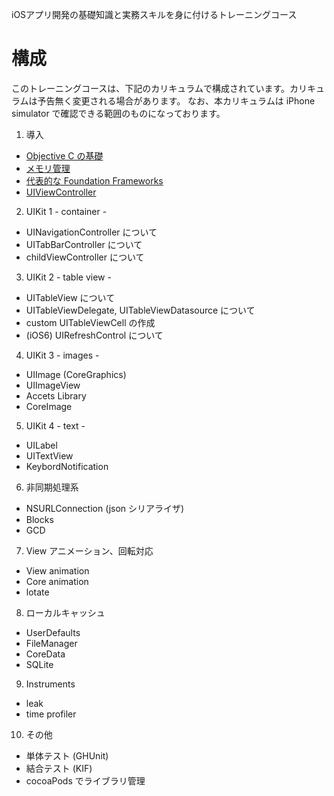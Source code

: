iOSアプリ開発の基礎知識と実務スキルを身に付けるトレーニングコース

# 構成
このトレーニングコースは、下記のカリキュラムで構成されています。カリキュラムは予告無く変更される場合があります。
なお、本カリキュラムは iPhone simulator で確認できる範囲のものになっております。

1. 導入
 * [Objective C の基礎](https://github.com/mixi-inc/iOSTraining/wiki/1.1-Objective-C-%E3%81%AE%E5%9F%BA%E7%A4%8E)
 * [メモリ管理](https://github.com/mixi-inc/iOSTraining/wiki/1.2-%E3%83%A1%E3%83%A2%E3%83%AA%E7%AE%A1%E7%90%86)
 * [代表的な Foundation Frameworks](https://github.com/mixi-inc/iOSTraining/wiki/1.3-%E4%BB%A3%E8%A1%A8%E7%9A%84%E3%81%AA-Foundation-Frameworks)
 * [UIViewController](https://github.com/mixi-inc/iOSTraining/wiki/1.4-UIViewController)
2. UIKit 1 - container -
 - UINavigationController について
 - UITabBarController について
 - childViewController について
3. UIKit 2 - table view -
 - UITableView について
 - UITableViewDelegate, UITableViewDatasource について
 - custom UITableViewCell の作成
 - (iOS6) UIRefreshControl について
4. UIKit 3 - images -
 - UIImage (CoreGraphics)
 - UIImageView
 - Accets Library
 - CoreImage
5. UIKit 4 - text -
 - UILabel
 - UITextView
 - KeybordNotification
6. 非同期処理系
 - NSURLConnection (json シリアライザ)
 - Blocks
 - GCD
7. View アニメーション、回転対応
 - View animation
 - Core animation
 - lotate
8. ローカルキャッシュ
 - UserDefaults
 - FileManager
 - CoreData
 - SQLite
9. Instruments
 - leak
 - time profiler
10. その他
 - 単体テスト (GHUnit)
 - 結合テスト (KIF)
 - cocoaPods でライブラリ管理